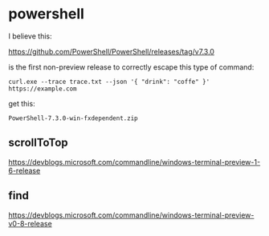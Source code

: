 # powershell

I believe this:

https://github.com/PowerShell/PowerShell/releases/tag/v7.3.0

is the first non-preview release to correctly escape this type of command:

~~~
curl.exe --trace trace.txt --json '{ "drink": "coffe" }' https://example.com
~~~

get this:

~~~
PowerShell-7.3.0-win-fxdependent.zip
~~~

## scrollToTop

https://devblogs.microsoft.com/commandline/windows-terminal-preview-1-6-release

## find

https://devblogs.microsoft.com/commandline/windows-terminal-preview-v0-8-release
